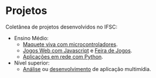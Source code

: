 # Projetos

Coletânea de projetos desenvolvidos no IFSC:

* Ensino Médio:
  * [Maquete viva com microcontroladores](integrado-ao-ensino-medio-em-telecomunicacoes/maquete-viva.md).
  * [Jogos Web com Javascript](integrado-ao-ensino-medio-em-telecomunicacoes/aplicacao-web-com-javascript.md) e [Feira de Jogos](https://github.com/feira-de-jogos).
  * [Aplicações em rede com Python](integrado-ao-ensino-medio-em-telecomunicacoes/aplicacoes-em-rede-com-python.md).
* Nível superior:
  * [Análise](engenharia-de-telecomunicacoes/analise-de-aplicacao-multimidia.md) ou [desenvolvimento](engenharia-de-telecomunicacoes/desenvolvimento-de-aplicacao-multimidia.md) de aplicação multimídia.
